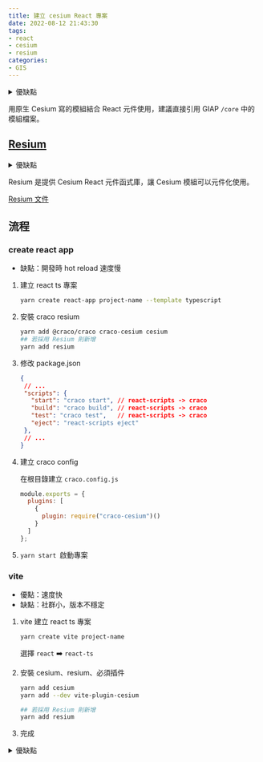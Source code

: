 ```yaml
---
title: 建立 cesium React 專案
date: 2022-08-12 21:43:30
tags:
- react
- cesium
- resium
categories: 
- GIS
---
```



<details><summary>優缺點</summary>
<p>

* 優點：模組累積數個專案經驗，有已經客製好的功能模組可用。具備擴充彈性。
* 缺點：模組目前綁定固定功能，當模組持續擴充，可能會過於冗贅，如何管控和持續維護是要考量的點。

</p>
</details>

用原生 Cesium 寫的模組結合 React 元件使用，建議直接引用 GIAP `/core` 中的模組檔案。

## [Resium](https://resium.reearth.io/)


<details><summary>優缺點</summary>
<p>
* 優點：能以 React 元件方式寫 Cesium，與 React 整合度較高
* 缺點：社群使用量不多，需考慮是否有潛在 bug 或因封裝而功能受限。

</p>
</details>

Resium 是提供 Cesium React 元件函式庫，讓 Cesium 模組可以元件化使用。

[Resium 文件](https://resium.reearth.io)


## 流程

### create react app

* 缺點：開發時 hot reload 速度慢


1. 建立 react ts 專案

   ```bash
   yarn create react-app project-name --template typescript
   ```
2. 安裝 craco resium

   ```bash
   yarn add @craco/craco craco-cesium cesium
   ## 若採用 Resium 則新增
   yarn add resium
   ```
3. 修改 package.json

   ```json
   {
    // ...
    "scripts": {
      "start": "craco start", // react-scripts -> craco
      "build": "craco build", // react-scripts -> craco
      "test": "craco test",   // react-scripts -> craco
      "eject": "react-scripts eject"
    },
    // ...
   }
   ```
4. 建立 craco config

   在根目錄建立 `craco.config.js`

   ```javascript
   module.exports = {
     plugins: [
       {
         plugin: require("craco-cesium")()
       }
     ]
   };
   ```
5. `yarn start `啟動專案


### vite

* 優點：速度快
* 缺點：社群小，版本不穩定


1. vite 建立 react ts 專案

   ```bash
   yarn create vite project-name
   ```

   選擇 `react` ➡️ `react-ts`
2. 安裝 cesium、resium、必須插件

   ```bash
   yarn add cesium
   yarn add --dev vite-plugin-cesium
   
   ## 若採用 Resium 則新增
   yarn add resium
   ```
3. 完成

<details><summary>優缺點</summary>
<p>
如果跳出 error <code>The requested module xxx does not provide an export named 'default'</code>

可參考[此 issue](https://github.com/nshen/vite-plugin-cesium/issues/34)，將 cesium 版本降至 1.95.0 以下即可解決

> **2022/08/18 vite-plugin-cesium@1.2.20 + cesium@1.95.0 可運作**

</p>
</details>
